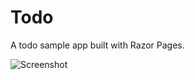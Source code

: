 # Todo
A todo sample app built with Razor Pages.

![Screenshot](https://sgbj.io/content/images/2017/08/todo-app.png)
